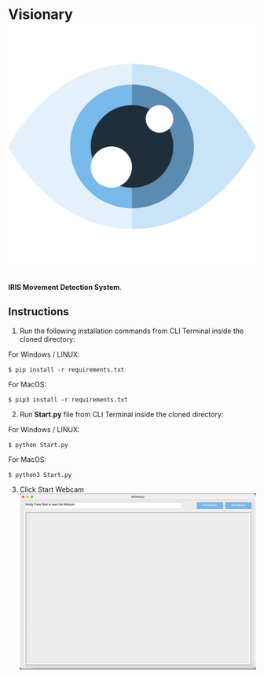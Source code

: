 # Visionary ![Visionary](./assets/img/logo.svg)

**IRIS Movement Detection System**.

## Instructions

1. Run the following installation commands from CLI Terminal inside the cloned directory:

For Windows / LINUX:

```
$ pip install -r requirements.txt
```

For MacOS:

```
$ pip3 install -r requirements.txt
```

2. Run **Start.py** file from CLI Terminal inside the cloned directory:

For Windows / LINUX:

```
$ python Start.py
```

For MacOS:

```
$ python3 Start.py
```

3. Click Start Webcam
![Visionary](./assets/img/Preview1.png)


